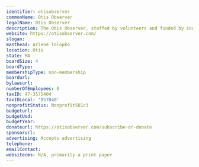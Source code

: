 ```yaml
---
identifier: otisobserver
commonName: Otis Observer
legalName: Otis Observer
description: The Otis Observer, staffed by volunteers and funded by individuals and businesses, is published 11 times a year with a combined January-February issue.
website: https://otisobserver.com/
slogan: 
masthead: Arlene Tolopko
location: Otis
state: MA
boardSize: 4
boardType:
membershipType: non-membership
boardurl: 
bylawsurl: 
numberOfEmployees: 0
taxID: 47-3575404
taxIDLocal: '057848'
nonprofitStatus: Nonprofit501c3
budgeturl: 
budgetUsd: 
budgetYear: 
donateurl: https://otisobserver.com/subscribe-or-donate
sponsorurl:
advertising: Accepts advertising
telephone:
emailContact: 
websitecms: N/A, primarily a print paper
---
```

